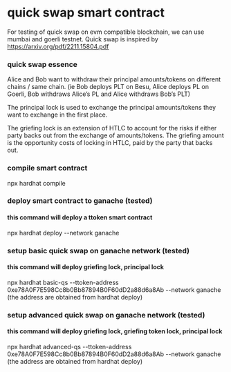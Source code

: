 # quick swap smart contract

For testing of quick swap on evm compatible blockchain, we can use mumbai and goerli testnet. Quick swap is inspired by https://arxiv.org/pdf/2211.15804.pdf  

### quick swap essence
Alice and Bob want to withdraw their principal amounts/tokens on different chains / same chain. (ie Bob deploys PLT on Besu, Alice deploys PL on Goerli, Bob withdraws Alice’s PL and Alice withdraws Bob’s PLT)

The principal lock is used to exchange the principal amounts/tokens they want to exchange in the first place.

The griefing lock is an extension of HTLC to account for the risks if either party backs out from the exchange of amounts/tokens. The griefing amount is the opportunity costs of locking in HTLC, paid by the party that backs out.

### compile smart contract
npx hardhat compile

### deploy smart contract to ganache (tested)
#### this command will deploy a ttoken smart contract
npx hardhat deploy --network ganache

### setup basic quick swap on ganache network (tested)
#### this command will deploy griefing lock, principal lock
npx hardhat basic-qs --ttoken-address 0xe78A0F7E598Cc8b0Bb87894B0F60dD2a88d6a8Ab --network ganache
(the address are obtained from hardhat deploy)

### setup advanced quick swap on ganache network (tested)
#### this command will deploy griefing lock, griefing token lock, principal lock
npx hardhat advanced-qs --ttoken-address 0xe78A0F7E598Cc8b0Bb87894B0F60dD2a88d6a8Ab --network ganache
(the address are obtained from hardhat deploy)
